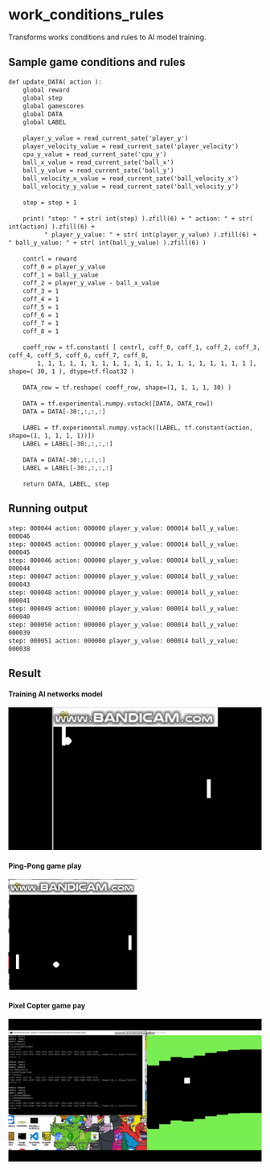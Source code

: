 # work_conditions_rules
Transforms works conditions and rules to AI model training.

## Sample game conditions and rules ##

```
def update_DATA( action ):
	global reward
	global step
	global gamescores
	global DATA
	global LABEL
	
	player_y_value = read_current_sate('player_y')
	player_velocity_value = read_current_sate('player_velocity')
	cpu_y_value = read_current_sate('cpu_y')
	ball_x_value = read_current_sate('ball_x')
	ball_y_value = read_current_sate('ball_y')
	ball_velocity_x_value = read_current_sate('ball_velocity_x')
	ball_velocity_y_value = read_current_sate('ball_velocity_y')
	
	step = step + 1
	
	print( "step: " + str( int(step) ).zfill(6) + " action: " + str( int(action) ).zfill(6) + 
          " player_y_value: " + str( int(player_y_value) ).zfill(6) + " ball_y_value: " + str( int(ball_y_value) ).zfill(6) )
	
	contrl = reward
	coff_0 = player_y_value
	coff_1 = ball_y_value
	coff_2 = player_y_value - ball_x_value
	coff_3 = 1
	coff_4 = 1
	coff_5 = 1
	coff_6 = 1
	coff_7 = 1
	coff_8 = 1
	
	coeff_row = tf.constant( [ contrl, coff_0, coff_1, coff_2, coff_3, coff_4, coff_5, coff_6, coff_7, coff_8, 
		1, 1, 1, 1, 1, 1, 1, 1, 1, 1, 1, 1, 1, 1, 1, 1, 1, 1, 1, 1 ], shape=( 30, 1 ), dtype=tf.float32 )
	
	DATA_row = tf.reshape( coeff_row, shape=(1, 1, 1, 1, 30) )
	
	DATA = tf.experimental.numpy.vstack([DATA, DATA_row])
	DATA = DATA[-30:,:,:,:]
	
	LABEL = tf.experimental.numpy.vstack([LABEL, tf.constant(action, shape=(1, 1, 1, 1, 1))])
	LABEL = LABEL[-30:,:,:,:]
	
	DATA = DATA[-30:,:,:,:]
	LABEL = LABEL[-30:,:,:,:]
	
	return DATA, LABEL, step
```

## Running output ##

```
step: 000044 action: 000000 player_y_value: 000014 ball_y_value: 000046
step: 000045 action: 000000 player_y_value: 000014 ball_y_value: 000045
step: 000046 action: 000000 player_y_value: 000014 ball_y_value: 000044
step: 000047 action: 000000 player_y_value: 000014 ball_y_value: 000043
step: 000048 action: 000000 player_y_value: 000014 ball_y_value: 000041
step: 000049 action: 000000 player_y_value: 000014 ball_y_value: 000040
step: 000050 action: 000000 player_y_value: 000014 ball_y_value: 000039
step: 000051 action: 000000 player_y_value: 000014 ball_y_value: 000038
```

## Result ##

#### Training AI networks model ####

![Employee data](https://github.com/jkaewprateep/work_conditions_rules/blob/main/Ping-Pong.gif?raw=true "Employee Data title")

#### Ping-Pong game play ####

![Employee data](https://github.com/jkaewprateep/work_conditions_rules/blob/main/Pong%20Game.gif?raw=true "Employee Data title")

#### Pixel Copter game pay ####

![Employee data](https://github.com/jkaewprateep/work_conditions_rules/blob/main/Pixel%20Copter.gif?raw=true "Employee Data title")
